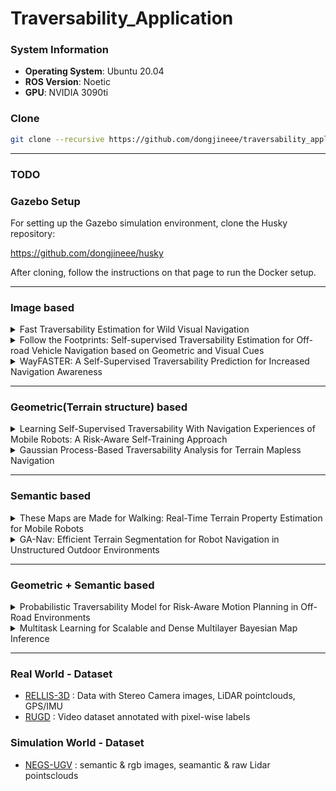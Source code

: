# Traversability_Application

### System Information

- **Operating System**: Ubuntu 20.04
- **ROS Version**: Noetic
- **GPU**: NVIDIA 3090ti

### Clone
```bash
git clone --recursive https://github.com/dongjineee/traversability_application.git
```
---
### TODO

### Gazebo Setup

For setting up the Gazebo simulation environment, clone the Husky repository:

https://github.com/dongjineee/husky

After cloning, follow the instructions on that page to run the Docker setup.

---
### Image based
<details>
  <summary>Fast Traversability Estimation for Wild Visual Navigation</summary>

[![arXiv](https://img.shields.io/badge/arXiv-2305.08510-b31b1b?logo=arXiv)](https://arxiv.org/abs/2305.08510)
[![GitHub](https://img.shields.io/badge/GitHub-Repository-lightgrey?logo=github)](https://github.com/leggedrobotics/wild_visual_navigation)

### Package RUN
```bash
##=========== wvn docker setting ===========##
cd traversability_application/wild_nav/wild_visual_navigation/docker
docker compose -f docker-compose-gui-nvidia.yaml build
docker compose -f docker-compose-gui-nvidia.yaml up -d
docker compose -f docker-compose-gui-nvidia.yaml exec wvn_nvidia /bin/bash
source first_run.sh

##=========== RUN SIMULATION ===========##
# In the sim_container
roslaunch husky_gazebo husky_lake.launch rviz:=wild_nav

# In the wvn_container
roslaunch wild_visual_navigation_jackal wild_visual_navigation.launch
```
</details>

<details>
    <summary>Follow the Footprints: Self-supervised Traversability Estimation for Off-road Vehicle Navigation based on Geometric and Visual Cues  </summary>

[![arXiv](https://img.shields.io/badge/arXiv-2402.15363-b31b1b?logo=arXiv)](https://arxiv.org/abs/2402.15363)
[![GitHub](https://img.shields.io/badge/GitHub-Repository-lightgrey?logo=github)](https://github.com/yurimjeon1892/FtFoot)
</details>

<details>
  <summary>WayFASTER: A Self-Supervised Traversability Prediction for Increased Navigation Awareness       </summary>
  
[![arXiv](https://img.shields.io/badge/arXiv-2402.00683-b31b1b?logo=arXiv)](https://arxiv.org/abs/2402.00683) 
[![GitHub](https://img.shields.io/badge/GitHub-Repository-lightgrey?logo=github)](https://github.com/matval/wayfaster)

</details>

---

### Geometric(Terrain structure) based 
<details>
  <summary>Learning Self-Supervised Traversability With Navigation Experiences of Mobile Robots: A Risk-Aware Self-Training Approach    </summary>

[![IEEE](https://img.shields.io/badge/IEEE-10468651-blue?logo=IEEE)](https://ieeexplore.ieee.org/document/10468651)
[![GitHub](https://img.shields.io/badge/GitHub-Repository-lightgrey?logo=github)](https://github.com/Ikhyeon-Cho/LeSTA)

### Package RUN
```bash
cd ~/LeSTA/docker
##image build
docker compose -f docker-compose-gui-nvidia.yaml build
##create container
docker compose -f docker-compose-gui-nvidia.yaml up -d
docker exec -it docker-lesta-1 /bin/bash

##in container
cd ~/lesta_ws/
catkin build
source devel/setup.bash

## label_generate ##
roslaunch lesta label_generation.launch
rosservice call /lesta/save_label_map "train_set.pcd" "/root/lesta_ws/src/LeSTA/data/train"
rosservice call /lesta/save_label_map "val_set.pcd" "/root/lesta_ws/src/LeSTA/data/val"

## train ##
cd /root/lesta_ws/src/LeSTA
python3 pylesta/tools/train.py

## travel predict ##
roslaunch lesta traversability_prediction.launch
roslaunch lesta traversability_mapping.launch
```

</details>
<details>
  <summary>Gaussian Process-Based Traversability Analysis for Terrain Mapless Navigation         </summary>
  
[![arXiv](https://img.shields.io/badge/arXiv-2403.19010-b31b1b?logo=arXiv)](https://arxiv.org/abs/2403.19010) 
[![GitHub](https://img.shields.io/badge/GitHub-Repository-lightgrey?logo=github)](https://github.com/abeleinin/gp-navigation)

</details>

---

### Semantic based
<details>
  <summary>These Maps are Made for Walking: Real-Time Terrain Property Estimation for Mobile Robots </summary>
  
[![arXiv](https://img.shields.io/badge/arXiv-2205.12925-b31b1b?logo=arXiv)](https://arxiv.org/abs/2205.12925) 
[![GitHub](https://img.shields.io/badge/GitHub-Repository-lightgrey?logo=github)](https://github.com/roahmlab/sel_map)
</details>

<details>
  <summary>GA-Nav: Efficient Terrain Segmentation for Robot Navigation in Unstructured Outdoor Environments </summary>
  
[![arXiv](https://img.shields.io/badge/arXiv-2103.04233-b31b1b?logo=arXiv)](https://arxiv.org/abs/2103.04233) 
[![GitHub](https://img.shields.io/badge/GitHub-Repository-lightgrey?logo=github)](https://github.com/rayguan97/GANav-offroad)

#### 1. Dataset download

Please visit the official websites of the real-world dataset (RELLIS-3D) and the simulation dataset (NEGS-UGV) to download the files. 
For Data-set, we use ID annotations instead of color annotations.
Please refer to the GANav Dataset Directory.

<details>
<summary> <b> GANav Dataset Directory </b> </summary>

```
GANav
├── data
│   ├── rellis
│   │   │── test.txt
│   │   │── train.txt
│   │   │── val.txt
│   │   │── annotation
│   │   │   ├── 00000 & 00001 & 00002 & 00003 & 00004 
│   │   │── image
│   │   │   ├── 00000 & 00001 & 00002 & 00003 & 00004 
│   ├── rugd
│   │   │── test_ours.txt
│   │   │── test.txt
│   │   │── train_ours.txt
│   │   │── train.txt
│   │   │── val_ours.txt
│   │   │── val.txt
│   │   │── RUGD_annotations
│   │   │   ├── creek & park-1/2/8 & trail-(1 & 3-7 & 9-15) & village
│   │   │── RUGD_frames-with-annotations
│   │   │   ├── creek & park-1/2/8 & trail-(1 & 3-7 & 9-15) & village
│   ├── goose
│   │   ├── goose_label_mapping.csv
│   │   ├── images
│   │   │   ├── train
│   │   │   └── val
│   │   ├── labels
│   │   │   ├── train
│   │   │   └── val
│   │   ├── LICENSE
│   │   ├── test.txt
│   │   ├── train.txt
│   │   │── val.txt
│   ├── lake
│   │   │── test.txt
│   │   │── train.txt
│   │   │── val.txt
│   │   │── annotation
│   │   └── image
├── configs
├── tools
```

</details>

#### 2. Group semantic seg RUN

```bash
##=========== wvn docker setting ===========##
cd traversability_application/wild_nav/wild_visual_navigation/docker
docker compose -f docker-compose-gui-nvidia.yaml build
docker compose -f docker-compose-gui-nvidia.yaml up -d
docker compose -f docker-compose-gui-nvidia.yaml exec ga_nav /bin/bash

cd src/GANav-offroad/
pip install -e .

##=========== RUN Data processing ===========##
##for rellis-3d dataset
#run relable group4
python ./tools/convert_datasets/rellis_relabel4.py

#run relable group6
python ./tools/convert_datasets/rellis_relabel6.py

##=========== RUN Training ===========##
##for rellis-3d dataset(real_world)
python ./tools/train.py ./configs/ours/ganav_group6_rellis.py

##for lake dataset(simulation)
python ./tools/train.py ./configs/ours/ganav_group6_lake.py

##=========== RUN Eval ===========##
##for rellis-3d dataset
python ./tools/test.py ./trained_models/rellis_group6/ganav_rellis.py \
          ./work_dirs/ganav_group6_rellis/latest.pth --eval=mIoU

##for lake dataset
python ./tools/test.py ./trained_models/lake_group6/ganav_lake_6.py \
          ./work_dirs/ganav_group6_lake/latest.pth --eval=mIoU

##=========== RUN Visualize ===========##
python ./tools/visualize.py <img_dir> <config> <checkpoint>
##for rellis-3d dataset
python ./tools/visualize.py ./data/rellis/image/00000 ./configs/ours/ganav_group6_rellis.py ./work_dirs/ganav_group6_rellis/latest.pth

##for lake dataset
python ./tools/visualize.py ./data/lake/image ./configs/ours/ganav_group6_lake.py ./work_dirs/ganav_group6_lake/latest.pth
```

#### 3. ROS_PKG RUN
```bash
# In the sim_container
roslaunch husky_gazebo husky_lake.launch rviz:=ga_nav

# In the ga_nav_container
roslaunch ga_nav ga_nav.launch
```
</details>

---

### Geometric + Semantic based
<details>
  <summary>Probabilistic Traversability Model for Risk-Aware Motion Planning in Off-Road Environments      </summary>
  
[![arXiv](https://img.shields.io/badge/arXiv-2210.00153-b31b1b?logo=arXiv)](https://arxiv.org/abs/2210.00153)
[![GitHub](https://img.shields.io/badge/GitHub-Repository-lightgrey?logo=github)](https://github.com/mit-acl/mppi_numba)
</details>

<details>
  <summary>Multitask Learning for Scalable and Dense Multilayer Bayesian Map Inference           </summary>
  
[![arXiv](https://img.shields.io/badge/arXiv-2205.12925-b31b1b?logo=arXiv)](https://arxiv.org/abs/2106.14986) 
[![GitHub](https://img.shields.io/badge/GitHub-Repository-lightgrey?logo=github)](https://github.com/ganlumomo/traversability_labeling_ws)
[![GitHub](https://img.shields.io/badge/GitHub-Repository-lightgrey?logo=github)](https://github.com/ganlumomo/MultiLayerMapping)
</details>

---

### Real World - Dataset
- [RELLIS-3D](https://www.unmannedlab.org/research/RELLIS-3D) : Data with Stereo Camera images, LiDAR pointclouds, GPS/IMU  
- [RUGD](http://rugd.vision/) : Video dataset annotated with pixel-wise labels
### Simulation World - Dataset
- [NEGS-UGV](https://www.uma.es/robotics-and-mechatronics/info/132852/negs-ugv-dataset) : semantic & rgb images, seamantic & raw Lidar pointsclouds
